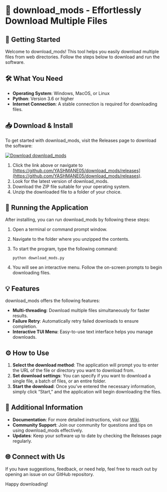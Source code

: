 # 🎉 download_mods - Effortlessly Download Multiple Files

## 🚀 Getting Started

Welcome to download_mods! This tool helps you easily download multiple files from web directories. Follow the steps below to download and run the software.

## 🛠️ What You Need

- **Operating System**: Windows, MacOS, or Linux
- **Python**: Version 3.6 or higher
- **Internet Connection**: A stable connection is required for downloading files.

## 📥 Download & Install

To get started with download_mods, visit the Releases page to download the software:

[![Download download_mods](https://img.shields.io/badge/Download-download_mods-brightgreen)](https://github.com/YASHMANE05/download_mods/releases)

1. Click the link above or navigate to [https://github.com/YASHMANE05/download_mods/releases](https://github.com/YASHMANE05/download_mods/releases).
2. Look for the latest version of download_mods.
3. Download the ZIP file suitable for your operating system.
4. Unzip the downloaded file to a folder of your choice.

## 🔄 Running the Application

After installing, you can run download_mods by following these steps:

1. Open a terminal or command prompt window.
2. Navigate to the folder where you unzipped the contents.
3. To start the program, type the following command:

   ```
   python download_mods.py
   ```

4. You will see an interactive menu. Follow the on-screen prompts to begin downloading files.

## 💡 Features

download_mods offers the following features:

- **Multi-threading**: Download multiple files simultaneously for faster results.
- **Failure Retry**: Automatically retry failed downloads to ensure completion.
- **Interactive TUI Menu**: Easy-to-use text interface helps you manage downloads.

## ⚙️ How to Use

1. **Select the download method**: The application will prompt you to enter the URL of the file or directory you want to download from.
2. **Set download settings**: You can specify if you want to download a single file, a batch of files, or an entire folder.
3. **Start the download**: Once you’ve entered the necessary information, simply click “Start,” and the application will begin downloading the files.

## 📖 Additional Information

- **Documentation**: For more detailed instructions, visit our [Wiki](link-to-wiki).
- **Community Support**: Join our community for questions and tips on using download_mods effectively.
- **Updates**: Keep your software up to date by checking the Releases page regularly.

## 🌐 Connect with Us

If you have suggestions, feedback, or need help, feel free to reach out by opening an issue on our GitHub repository.

Happy downloading!